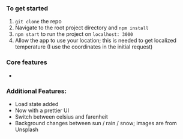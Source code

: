 ### To get started
1. `git clone` the repo
2. Navigate to the root project directory and `npm install`
3. `npm start` to run the project on `localhost: 3000`
4. Allow the app to use your location; this is needed to get localized temperature (I use the coordinates in the initial request)

### Core features
- 

### Additional Features:
- Load state added
- Now with a prettier UI
- Switch between celsius and farenheit
- Background changes between sun / rain / snow; images are from Unsplash